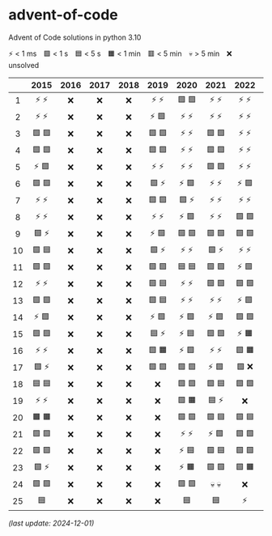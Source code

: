 # advent-of-code

Advent of Code solutions in python 3.10

:zap: < 1 ms&emsp;:green_square: < 1 s&emsp;:blue_square: < 5 s&emsp;:orange_square: < 1 min&emsp;:red_square: < 5 min&emsp;:skull: > 5 min&emsp;:x: unsolved

||2015|2016|2017|2018|2019|2020|2021|2022|2023|2024|
|:---:|:---:|:---:|:---:|:---:|:---:|:---:|:---:|:---:|:---:|:---:|
|1|:zap: :zap:|:x:|:x:|:x:|:zap: :zap:|:green_square: :green_square:|:zap: :zap:|:zap: :zap:|:green_square: :green_square:|:zap: :zap:|
|2|:zap: :zap:|:x:|:x:|:x:|:zap: :green_square:|:zap: :zap:|:zap: :zap:|:zap: :zap:|:green_square: :green_square:|:x:|
|3|:green_square: :green_square:|:x:|:x:|:x:|:green_square: :green_square:|:zap: :zap:|:green_square: :green_square:|:zap: :zap:|:green_square: :green_square:|:x:|
|4|:green_square: :green_square:|:x:|:x:|:x:|:green_square: :green_square:|:zap: :zap:|:green_square: :green_square:|:zap: :zap:|:zap: :zap:|:x:|
|5|:zap: :green_square:|:x:|:x:|:x:|:zap: :zap:|:zap: :zap:|:green_square: :green_square:|:zap: :zap:|:zap: :zap:|:x:|
|6|:green_square: :green_square:|:x:|:x:|:x:|:green_square: :zap:|:zap: :green_square:|:zap: :zap:|:zap: :green_square:|:zap: :zap:|:x:|
|7|:zap: :zap:|:x:|:x:|:x:|:green_square: :green_square:|:green_square: :zap:|:zap: :zap:|:zap: :zap:|:green_square: :green_square:|:x:|
|8|:zap: :zap:|:x:|:x:|:x:|:zap: :zap:|:zap: :green_square:|:zap: :zap:|:green_square: :green_square:|:green_square: :green_square:|:x:|
|9|:green_square: :zap:|:x:|:x:|:x:|:zap: :green_square:|:green_square: :green_square:|:green_square: :green_square:|:green_square: :green_square:|:green_square: :green_square:|:x:|
|10|:green_square: :blue_square:|:x:|:x:|:x:|:green_square: :zap:|:zap: :zap:|:green_square: :zap:|:zap: :zap:|:green_square: :green_square:|:x:|
|11|:green_square: :green_square:|:x:|:x:|:x:|:green_square: :green_square:|:blue_square: :blue_square:|:green_square: :green_square:|:zap: :green_square:|:green_square: :green_square:|:x:|
|12|:zap: :zap:|:x:|:x:|:x:|:green_square: :blue_square:|:zap: :zap:|:green_square: :green_square:|:green_square: :green_square:|:green_square: :green_square:|:x:|
|13|:green_square: :green_square:|:x:|:x:|:x:|:green_square: :blue_square:|:zap: :zap:|:zap: :zap:|:zap: :green_square:|:green_square: :green_square:|:x:|
|14|:zap: :green_square:|:x:|:x:|:x:|:zap: :green_square:|:zap: :green_square:|:zap: :green_square:|:green_square: :green_square:|:green_square: :blue_square:|:x:|
|15|:green_square: :green_square:|:x:|:x:|:x:|:blue_square: :zap:|:zap: :blue_square:|:green_square: :green_square:|:zap: :orange_square:|:green_square: :green_square:|:x:|
|16|:zap: :zap:|:x:|:x:|:x:|:green_square: :orange_square:|:zap: :green_square:|:zap: :zap:|:green_square: :orange_square:|:green_square: :blue_square:|:x:|
|17|:green_square: :zap:|:x:|:x:|:x:|:green_square: :green_square:|:green_square: :green_square:|:zap: :green_square:|:green_square: :x:|:green_square: :blue_square:|:x:|
|18|:blue_square: :blue_square:|:x:|:x:|:x:|:x:|:green_square: :green_square:|:green_square: :blue_square:|:green_square: :green_square:|:green_square: :zap:|:x:|
|19|:zap: :zap:|:x:|:x:|:x:|:x:|:green_square: :orange_square:|:blue_square: :zap:|:x:|:zap: :green_square:|:x:|
|20|:orange_square: :orange_square:|:x:|:x:|:x:|:x:|:green_square: :green_square:|:green_square: :blue_square:|:green_square: :blue_square:|:green_square: :green_square:|:x:|
|21|:green_square: :green_square:|:x:|:x:|:x:|:x:|:zap: :zap:|:zap: :green_square:|:green_square: :green_square:|:green_square: :x:|:x:|
|22|:green_square: :green_square:|:x:|:x:|:x:|:x:|:zap: :blue_square:|:green_square: :blue_square:|:green_square: :green_square:|:green_square: :x:|:x:|
|23|:green_square: :zap:|:x:|:x:|:x:|:x:|:zap: :orange_square:|:green_square: :green_square:|:green_square: :orange_square:|:orange_square: :x:|:x:|
|24|:green_square: :green_square:|:x:|:x:|:x:|:x:|:green_square: :green_square:|:skull: :skull:|:x:|:green_square: :x:|:x:|
|25|:blue_square:|:x:|:x:|:x:|:x:|:blue_square:|:blue_square:|:zap:|:zap:|:x:|

_(last update: 2024-12-01)_
